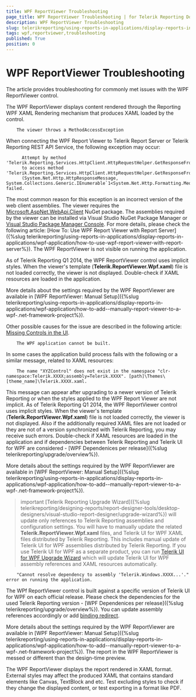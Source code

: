 ```yaml
---
title: WPF ReportViewer Troubleshooting
page_title: WPF ReportViewer Troubleshooting | for Telerik Reporting Documentation
description: WPF ReportViewer Troubleshooting
slug: telerikreporting/using-reports-in-applications/display-reports-in-applications/wpf-application/troubleshooting/wpf-reportviewer-troubleshooting
tags: wpf,reportviewer,troubleshooting
published: True
position: 0
---
```


# WPF ReportViewer Troubleshooting



The article provides troubleshooting for commonly met issues with the WPF ReportViewer control.

The WPF ReportViewer displays content rendered through the Reporting WPF XAML Rendering mechanism that produces XAML loaded by the control.
      
        The viewer throws a MethodAccessException
      

When connecting the WPF Report Viewer to Telerik Report Server or Telerik Reporting REST API Service, the following exception may occur:
        

	
          Attempt by method 'Telerik.Reporting.Services.HttpClient.HttpRequestHelper.GetResponseFromPost(System.Net.Http.HttpResponseMessage)'
          to access method 'Telerik.Reporting.Services.HttpClient.HttpRequestHelper.GetResponseFromPost<T>
          (System.Net.Http.HttpResponseMessage, System.Collections.Generic.IEnumerable`1<System.Net.Http.Formatting.MediaTypeFormatter>)' failed.
        



The most common reason for this exception is an incorrect version of the web client assemblies. The viewer requires the
          [Microsoft.AspNet.WebApi.Client](https://www.nuget.org/packages/Microsoft.AspNet.WebApi.Client/4.0.30506)
          NuGet package. The assemblies required by the viewer can be installed via Visual Studio NuGet Package Manager or
          [Visual Studio Package Manager Console](https://docs.nuget.org/consume/package-manager-console).
          For more details, please check the following article: 
          [How To: Use WPF Report Viewer with Report Server]({%slug telerikreporting/using-reports-in-applications/display-reports-in-applications/wpf-application/how-to-use-wpf-report-viewer-with-report-server%}).
        The WPF ReportViewer is not visible on running the application.

As of Telerik Reporting Q1 2014, the WPF ReportViewer control uses implicit styles.
          When the viewer's template (__Telerik.ReportViewer.Wpf.xaml__) file is not loaded correctly, the viewer 
          is not displayed.
          Double-check if XAML resources are loaded in the application.
        

More details about the settings required by the WPF ReportViewer are available in 
          [WPF ReportViewer: Manual Setup]({%slug telerikreporting/using-reports-in-applications/display-reports-in-applications/wpf-application/how-to-add--manually-report-viewer-to-a-wpf-.net-framework-project%}).
        

Other possible causes for the issue are described in the following article:
          [Missing Controls in the UI](https://docs.telerik.com/devtools/wpf/common-information/troubleshooting/invisible-controls).
        
        The WPF application cannot be built.
      

In some cases the application build process fails with the following or a similar message, related to XAML resources:
        

	                  
        The name "XYZControl" does not exist in the namespace "clr-namespace:Telerik.XXXX;assembly=Telerik.XXXX". [path]\Themes\[theme_name]\Telerik.XXXX.xaml.
        



This message can appear after upgrading to a newer version of Telerik Reporting or when the styles applied to the WPF Report Viewer are not implicit.
          As of Telerik Reporting Q1 2014, the WPF ReportViewer control uses implicit styles.
          When the viewer's template (__Telerik.ReportViewer.Wpf.xaml__) file is not loaded correctly, the viewer is not displayed.
          Also if the additionally required XAML files are not loaded or they are not of a version synchronized with Telerik Reporting, you may receive such errors.
          Double-check if XAML resources are loaded in the application and if dependencies between Telerik Reporting and Telerik UI for WPF are considered
          - [WPF Dependenices per release]({%slug telerikreporting/upgrade/overview%}).
        

More details about the settings required by the WPF ReportViewer are available in [WPF ReportViewer: Manual Setup]({%slug telerikreporting/using-reports-in-applications/display-reports-in-applications/wpf-application/how-to-add--manually-report-viewer-to-a-wpf-.net-framework-project%}).
        

>important [Telerik Reporting Upgrade Wizard]({%slug telerikreporting/designing-reports/report-designer-tools/desktop-designers/visual-studio-report-designer/upgrade-wizard%}) will update only references to Telerik Reporting assemblies and configuration settings.            You will have to manually update the related  __Telerik.ReportViewer.Wpf.xaml__  files, and Telerik UI            for WPF XAML files distributed by Telerik Reporting. This includes manual update of Telerik UI for WPF assemblies distributed by Telerik Reporting.          If you use Telerik UI for WPF as a separate product, you can run [Telerik UI for WPF Upgrade Wizard](http://docs.telerik.com/devtools/wpf/visual-studio-extensions/for-wpf-vs-extensions-upgrading) which will update Telerik UI for WPF assembly references and XAML resources automatically.          

        "Cannot resolve dependency to assembly 'Telerik.Windows.XXXX...'." error on running the application.
      

The WPf ReportViewer control is built against a specific version of Telerik UI for WPF on each official release. Please check the dependencies
          for the used Telerik Reporting version - [WPF Dependenices per release]({%slug telerikreporting/upgrade/overview%}). You can
          update assembly references accordingly or add [binding redirect](http://msdn.microsoft.com/en-us/library/eftw1fys(v=vs.110).aspx).
        

More details about the settings required by the WPF ReportViewer are available in [WPF ReportViewer: Manual Setup]({%slug telerikreporting/using-reports-in-applications/display-reports-in-applications/wpf-application/how-to-add--manually-report-viewer-to-a-wpf-.net-framework-project%}).
        The report in the WPF ReportViewer is messed or different than the design-time preview.

The WPF ReportViewer displays the report rendered in XAML format. External styles may affect the produced XAML that contains standard elements like Canvas, TextBlock and etc.
          Test excluding styles to check if they change the displayed content, or test exporting in a format like PDF.
        
